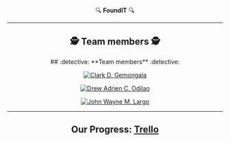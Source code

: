 <!-- Center align content -->
<div align="center">

🔍 **FoundIT** 🔍

---

## :detective: **Team members** :detective:

<div align="center">
## :detective: **Team members** :detective:

[![Clark D. Gemongala](https://img.shields.io/badge/Clark%20D.%20Gemongala-GitHub-blue?style=for-the-badge)](https://github.com/beplopcitu)

[![Drew Adrien C. Odilao](https://img.shields.io/badge/Drew%20Adrien%20C.%20Odilao-GitHub-green?style=for-the-badge)](https://github.com/DrewingBook)

[![John Wayne M. Largo](https://img.shields.io/badge/John%20Wayne%20M.%20Largo-GitHub-red?style=for-the-badge)](https://github.com/xxmu53xx)
</div>

---

## Our Progress: [Trello](https://trello.com/b/5qpYsdJQ/foundit)

</div>
